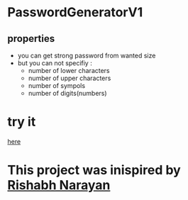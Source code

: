 # PasswordGeneratorV1
## properties
- you can get strong password from wanted size
- but you can not specifiy :
  - number of lower characters
  - number of upper characters
  - number of sympols
  - number of digits(numbers)
 
# try it 
[here](https://onlinegdb.com/xwAcFRmOT)

# This project was inispired by [Rishabh Narayan](https://gist.github.com/ri5h46h)
